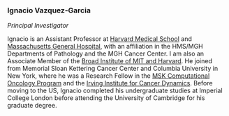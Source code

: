 ### Ignacio Vazquez-Garcia
*Principal Investigator*

Ignacio is an Assistant Professor at [Harvard Medical School](https://hms.harvard.edu/) and [Massachusetts General Hospital](https://www.massgeneral.org/research/about/overview-of-the-research-institute), with an affiliation in the HMS/MGH Departments of Pathology and the MGH Cancer Center. I am also an Associate Member of the [Broad Institute of MIT and Harvard](https://www.broadinstitute.org/). He joined from Memorial Sloan Kettering Cancer Center and Columbia University in New York, where he was a Research Fellow in the [MSK Computational Oncology Program](https://componcmsk.org/) and the [Irving Institute for Cancer Dynamics](https://cancerdynamics.columbia.edu/). Before moving to the US, Ignacio completed his undergraduate studies at Imperial College London before attending the University of Cambridge for his graduate degree.